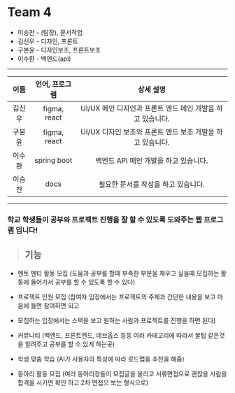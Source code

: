 # Team 4
* 이승찬 - (팀장), 문서작업
* 김신우 - 디자인, 프론트
* 구본윤 - 디자인보조, 프론트보조
* 이수환 - 백엔드(api)
---

  | 이름   | 언어, 프로그램          | 상세 설명                                             |
  |:--------:|:-------------------------:|:------------------------------------------------------:|
  | 김신우 | figma, react            | UI/UX 메인 디자인과 프론트 엔드 메인 개발을 하고 있습니다. |
  | 구본윤 | figma, react            | UI/UX 디자인 보조와 프론트 엔드 보조 개발을 하고 있습니다. |
  | 이수환 | spring boot             | 백엔드 API 메인 개발을 하고 있습니다.               |
  | 이승찬 | docs                    | 필요한 문서를 작성을 하고 있습니다.                |

---
 ### 학교 학생들이 공부와 프로젝트 진행을 잘 할 수 있도록 도와주는 웹 프로그램 입니다!
 > ## 기능
 * 멘토 멘티 활동 모집 (도움과 공부를 할때 부족한 부분을 채우고 싶을때 모집하는 활동에 들어가서 공부를 할 수 있도록 할 수 있다)

 * 프로젝트 인원 모집 (참여자 입장에서는 프로젝트의 주제과 간단한 내용을 보고 마음에 들면 참여하면 되고

* 모집하는 입장에서는 스택을 보고 원하는 사람과 프로젝트를 진행을 하면 된다)

* 커뮤니티 (백엔드, 프론트엔드, 데브옵스 등등 여러 카테고리에 따라서 꿀팁 같은것을 알려주고 공부를 할 수 있게 하는곳)

* 학생 맞춤 학습 (AI가 사용자의 특성에 따라 로드맵을 추천을 해줌)

* 동아리 활동 모집 (여러 동아리장들이 모집글을 올리고 서류면접으로 괜찮을 사람을 합격을 시키면 확인 하고 2차 면접으 보는 형식으로)
